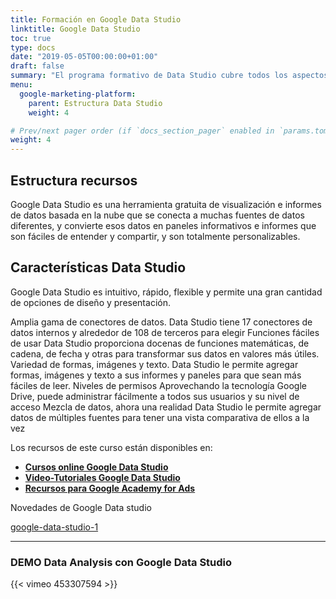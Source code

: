 ```yaml
---
title: Formación en Google Data Studio
linktitle: Google Data Studio
toc: true
type: docs
date: "2019-05-05T00:00:00+01:00"
draft: false
summary: "El programa formativo de Data Studio cubre todos los aspectos de la herramienta. Curso a empresas, autónomos y clases privadas en modalidad remoto o presencial."
menu:
  google-marketing-platform:
    parent: Estructura Data Studio
    weight: 4

# Prev/next pager order (if `docs_section_pager` enabled in `params.toml`)
weight: 4
---
```


## Estructura recursos

Google Data Studio es una herramienta gratuita de visualización e informes de datos basada en la nube que se conecta a muchas fuentes de datos diferentes, y convierte esos datos en paneles informativos e informes que son fáciles de entender y compartir, y son totalmente personalizables.

## Características Data Studio

Google Data Studio es intuitivo, rápido, flexible y permite una gran cantidad de opciones de diseño y presentación. 

Amplia gama de conectores de datos.
Data Studio tiene 17 conectores de datos internos y alrededor de 108 de terceros para elegir
Funciones fáciles de usar
Data Studio proporciona docenas de funciones matemáticas, de cadena, de fecha y otras para transformar sus datos en valores más útiles.
Variedad de formas, imágenes y texto.
Data Studio le permite agregar formas, imágenes y texto a sus informes y paneles para que sean más fáciles de leer.
Niveles de permisos
Aprovechando la tecnología Google Drive, puede administrar fácilmente a todos sus usuarios y su nivel de acceso
Mezcla de datos, ahora una realidad
Data Studio le permite agregar datos de múltiples fuentes para tener una vista comparativa de ellos a la vez

Los recursos de este curso están disponibles en:

* **[Cursos online Google Data Studio](http://bit.ly/31ZpySn)**
* **[Video-Tutoriales Google Data Studio](https://support.google.com/datastudio/answer/6390659?utm_source=in-product&utm_medium=feature-panel&utm_campaign=videos)**
* **[Recursos para Google Academy for Ads](https://support.google.com/datastudio#topic=6267740)**

Novedades de Google Data studio

[google-data-studio-1](/google-data-studio/example1)

* * *

### DEMO Data Analysis con Google Data Studio

{{< vimeo 453307594 >}}

